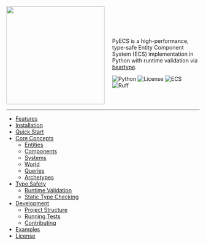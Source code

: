 <div>
<img align="left" src="https://github.com/user-attachments/assets/381e5656-b717-4748-8733-3ecc1889a23d" width="256" height="256" style="margin-right: 20px;" />
<br>
<br>
<br>
<br>
  
PyECS is a high-performance, type-safe Entity Component System (ECS) implementation in Python with runtime validation via [beartype](https://github.com/beartype/beartype).

![Python](https://img.shields.io/badge/python-3.12+-blue.svg)
![License](https://img.shields.io/badge/license-MIT-green.svg)
![ECS](https://img.shields.io/badge/pattern-ECS-orange.svg)
![Ruff](https://img.shields.io/endpoint?url=https://raw.githubusercontent.com/astral-sh/ruff/main/assets/badge/v2.json)

<br clear="left"/>

---

- [Features](#features)
- [Installation](#installation)
- [Quick Start](#quick-start)
- [Core Concepts](#core-concepts)
  - [Entities](#entities)
  - [Components](#components)
  - [Systems](#systems)
  - [World](#world)
  - [Queries](#queries)
  - [Archetypes](#archetypes)
- [Type Safety](#type-safety)
  - [Runtime Validation](#runtime-validation)
  - [Static Type Checking](#static-type-checking)
- [Development](#development)
  - [Project Structure](#project-structure)
  - [Running Tests](#running-tests)
  - [Contributing](#contributing)
- [Examples](examples/)
- [License](#license)
</div>

